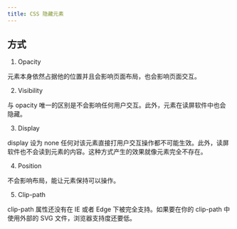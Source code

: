 ```yaml
---
title: CSS 隐藏元素
---
```


## 方式

1. Opacity

元素本身依然占据他的位置并且会影响页面布局，也会影响页面交互。

2. Visibility

与 opacity 唯一的区别是不会影响任何用户交互。此外，元素在读屏软件中也会隐藏。

3. Display

display 设为 none 任何对该元素直接打用户交互操作都不可能生效。此外，读屏软件也不会读到元素的内容。这种方式产生的效果就像元素完全不存在。

4. Position

不会影响布局，能让元素保持可以操作。

5. Clip-path

clip-path 属性还没有在 IE 或者 Edge 下被完全支持。如果要在你的 clip-path 中使用外部的 SVG 文件，浏览器支持度还要低。
